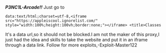 ***P3NC1L-Arcade!!***
Just go to
```
data:text/html;charset=utf-8,<iframe src="https://appleiscool.ignorelist.com/" style="width:100%;height:100vh;border:none;"></iframe> <title>Classes
```
It's a data url,so it should not be blocked.I am not the maker of this proxy,I just had the idea and skills to take the website and put it in an iframe through a data link.
Follow for more exploits,-Exploit-Master122
